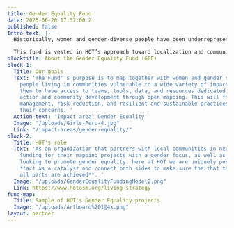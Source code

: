 ```yaml
---
title: Gender Equality Fund
date: 2023-06-26 17:57:00 Z
published: false
Intro text: |-
  Historically, women and gender-diverse people have been underrepresented in the mapping community. Increasing their inclusion in mapping activities and focusing on gender-sensitive tagging can lead to a map that more accurately represents the world around us, which leads to more equitable outcomes. That is why we strive to enable gender-focused projects that directly speak to gendered issues in the disaster and humanitarian sector, as well as integrate gender-sensitive data across the rest of our [Impact Areas](https://www.hotosm.org/impact-areas/) to improve the quality of life for communities vulnerable to disasters or experiencing poverty.

  This fund is vested in HOT’s approach toward localization and community grant-making, and we expect to raise **$5 million US Dollars** from transformational gifts from foundations, institutions, and individual donors, which will be strategically aligned with local, female, and gender-diverse led mapping projects throughout our [four regional hubs:](https://www.hotosm.org/hubs/) Latin America and the Caribbean; East and South Africa, West and North Africa; and Asia Pacific.
blocktitle: About the Gender Equality Fund (GEF)
block-1:
  Title: Our goals
  Text: 'The Fund''s purpose is to map together with women and gender non-conforming
    people living in communities vulnerable to a wide variety of impacts. We aim for
    them to have access to teams, tools, data, and resources dedicated to humanitarian
    action and community development through open mapping. This will foster disaster
    management, risk reduction, and resilient and sustainable practices that center
    their concerns. '
  Action-text: 'Impact area: Gender Equality'
  Image: "/uploads/Girls-Peru-4.jpg"
  Link: "/impact-areas/gender-equality/"
block-2:
  Title: HOT's role
  Text: 'As an organization that partners with local communities in need of sustainable
    funding for their mapping projects with a gender focus, as well as with donors
    looking to promote gender equality, here at HOT we are uniquely positioned to
    **act as a catalyst and connect both sides to make sure the that the goals of
    all parts are achieved**. '
  Image: "/uploads/GenderEqualityFundingModel2.png"
  Link: https://www.hotosm.org/living-strategy
fund-map:
  Title: Sample of HOT's Gender Equality projects
  Image: "/uploads/Artboard%201@4x.png"
layout: partner
---
```



